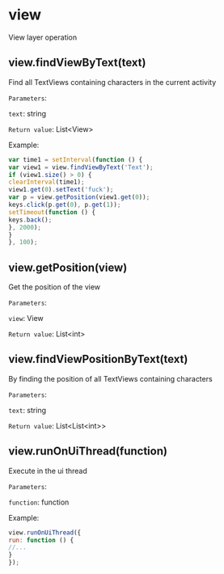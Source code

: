 # view

View layer operation

## view.findViewByText(text)

Find all TextViews containing characters in the current activity

`Parameters`:

`text`: string

`Return value`: List\<View\>

Example:

```javascript
var time1 = setInterval(function () {
var view1 = view.findViewByText('Text');
if (view1.size() > 0) {
clearInterval(time1);
view1.get(0).setText('fuck');
var p = view.getPosition(view1.get(0));
keys.click(p.get(0), p.get(1));
setTimeout(function () {
keys.back();
}, 2000);
}
}, 100);
```

## view.getPosition(view)

Get the position of the view

`Parameters`:

`view`: View

`Return value`: List\<int\>

## view.findViewPositionByText(text)

By finding the position of all TextViews containing characters

`Parameters`:

`text`: string

`Return value`: List\<List\<int\>\>

## view.runOnUiThread(function)

Execute in the ui thread

`Parameters`:

`function`: function

Example:

```javascript
view.runOnUiThread({
run: function () {
//...
}
});
```
